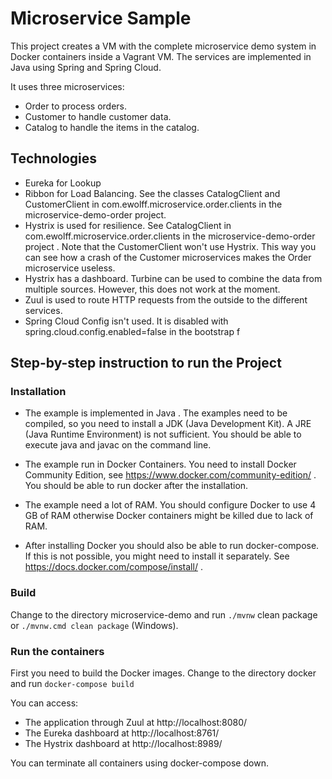 # Microservice Sample

This project creates a VM with the complete microservice demo system in Docker containers inside a Vagrant VM. The services are implemented in Java using Spring and Spring Cloud.

It uses three microservices:

* Order to process orders.
* Customer to handle customer data.
* Catalog to handle the items in the catalog.

## Technologies

* Eureka for Lookup
* Ribbon for Load Balancing. See the classes CatalogClient and CustomerClient in com.ewolff.microservice.order.clients in the microservice-demo-order project.
* Hystrix is used for resilience. See CatalogClient in com.ewolff.microservice.order.clients in the microservice-demo-order project . Note that the CustomerClient won't use Hystrix. This way you can see how a crash of the Customer microservices makes the Order microservice useless.
* Hystrix has a dashboard. Turbine can be used to combine the data from multiple sources. However, this does not work at the moment.
* Zuul is used to route HTTP requests from the outside to the different services.
* Spring Cloud Config isn't used. It is disabled with spring.cloud.config.enabled=false in the bootstrap f

## Step-by-step instruction to run the Project

### Installation

* The example is implemented in Java . The examples need to be compiled, so you need to install a JDK (Java Development Kit). A JRE (Java Runtime Environment) is not sufficient. You should be able to execute java and javac on the command line.
* The example run in Docker Containers. You need to install Docker Community Edition, see https://www.docker.com/community-edition/ . You should be able to run docker after the installation.

* The example need a lot of RAM. You should configure Docker to use 4 GB of RAM otherwise Docker containers might be killed due to lack of RAM.

* After installing Docker you should also be able to run docker-compose. If this is not possible, you might need to install it separately. See https://docs.docker.com/compose/install/ .

### Build

Change to the directory microservice-demo and run `./mvnw` clean package or `./mvnw.cmd clean package` (Windows).

### Run the containers

First you need to build the Docker images. Change to the directory docker and run `docker-compose build`

You can access:

* The application through Zuul at http://localhost:8080/
* The Eureka dashboard at http://localhost:8761/
* The Hystrix dashboard at http://localhost:8989/

You can terminate all containers using docker-compose down.
